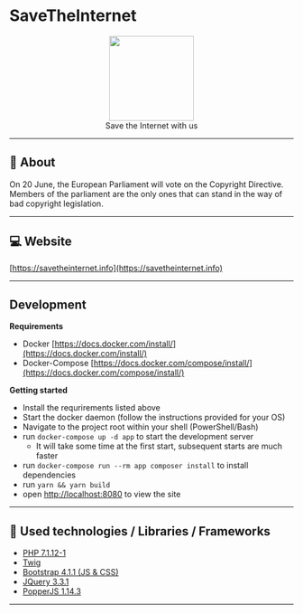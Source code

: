 # SaveTheInternet

<p align="center">
<img height="150" width="auto" src="https://i.imgur.com/SXC70FD.png" /><br>
Save the Internet with us
</p>

<hr>

## :pushpin: About 

On 20 June, the European Parliament will vote on the Copyright Directive. <br>
Members of the parliament are the only ones that can stand in the way of bad copyright legislation.

<hr>

## :computer: Website 

[https://savetheinternet.info](https://savetheinternet.info)

<hr>


## Development

**Requirements**
- Docker [https://docs.docker.com/install/](https://docs.docker.com/install/)
- Docker-Compose [https://docs.docker.com/compose/install/](https://docs.docker.com/compose/install/)

**Getting started**

- Install the requrirements listed above
- Start the docker daemon (follow the instructions provided for your OS)
- Navigate to the project root within your shell (PowerShell/Bash)
- run `docker-compose up -d app` to start the development server
    - It will take some time at the first start, subsequent starts are much faster
- run `docker-compose run --rm app composer install` to install dependencies
- run `yarn && yarn build`
- open [http://localhost:8080](http://localhost:8080) to view the site

<hr>

## :wrench: Used technologies / Libraries / Frameworks

- [PHP 7.1.12-1](http://www.php.net/)
- [Twig](https://twig.symfony.com/)
- [Bootstrap 4.1.1 (JS & CSS)](https://getbootstrap.com/)
- [JQuery 3.3.1](https://jquery.com/)
- [PopperJS 1.14.3](https://popper.js.org/)

<hr>

